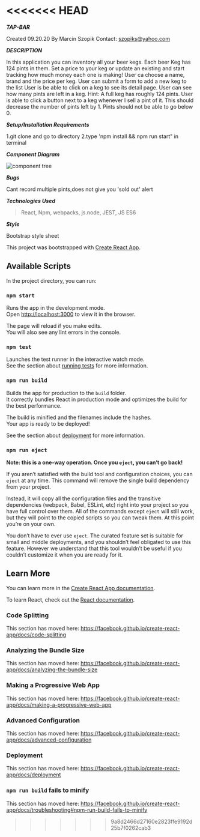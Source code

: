 <<<<<<< HEAD
=======
***TAP-BAR***

Created 09.20.20
By Marcin Szopik
Contact: szopiks@yahoo.com

***DESCRIPTION***

In this application you can inventory all your beer kegs. Each beer Keg has 124 pints in them. Set a price to your keg or update an existing and start tracking how much money each one is making!
User ca choose a name, brand and the price per keg.
User can submit a form to add a new keg to the list
User is be able to click on a keg to see its detail page.
User can see how many pints are left in a keg. Hint: A full keg has roughly 124 pints.
User is able to click a button next to a keg whenever I sell a pint of it. This should decrease the number of pints left by 1. Pints should not be able to go below 0.


***Setup/Installation Requirements***

1.git clone and go to directory
2.type 'npm install && npm run start" in terminal


***Component Diagram***


![component tree](https://github.com/Marcinszopik/Tap-Bar/tree/master/src/assets)






***Bugs***

Cant record multiple pints,does not give you 'sold out' alert

***Technologies Used***

 > React, Npm, webpacks, js.node, JEST, JS ES6
 
***Style***

Bootstrap style sheet


















This project was bootstrapped with [Create React App](https://github.com/facebook/create-react-app).

## Available Scripts

In the project directory, you can run:

### `npm start`

Runs the app in the development mode.<br />
Open [http://localhost:3000](http://localhost:3000) to view it in the browser.

The page will reload if you make edits.<br />
You will also see any lint errors in the console.

### `npm test`

Launches the test runner in the interactive watch mode.<br />
See the section about [running tests](https://facebook.github.io/create-react-app/docs/running-tests) for more information.

### `npm run build`

Builds the app for production to the `build` folder.<br />
It correctly bundles React in production mode and optimizes the build for the best performance.

The build is minified and the filenames include the hashes.<br />
Your app is ready to be deployed!

See the section about [deployment](https://facebook.github.io/create-react-app/docs/deployment) for more information.

### `npm run eject`

**Note: this is a one-way operation. Once you `eject`, you can’t go back!**

If you aren’t satisfied with the build tool and configuration choices, you can `eject` at any time. This command will remove the single build dependency from your project.

Instead, it will copy all the configuration files and the transitive dependencies (webpack, Babel, ESLint, etc) right into your project so you have full control over them. All of the commands except `eject` will still work, but they will point to the copied scripts so you can tweak them. At this point you’re on your own.

You don’t have to ever use `eject`. The curated feature set is suitable for small and middle deployments, and you shouldn’t feel obligated to use this feature. However we understand that this tool wouldn’t be useful if you couldn’t customize it when you are ready for it.

## Learn More

You can learn more in the [Create React App documentation](https://facebook.github.io/create-react-app/docs/getting-started).

To learn React, check out the [React documentation](https://reactjs.org/).

### Code Splitting

This section has moved here: https://facebook.github.io/create-react-app/docs/code-splitting

### Analyzing the Bundle Size

This section has moved here: https://facebook.github.io/create-react-app/docs/analyzing-the-bundle-size

### Making a Progressive Web App

This section has moved here: https://facebook.github.io/create-react-app/docs/making-a-progressive-web-app

### Advanced Configuration

This section has moved here: https://facebook.github.io/create-react-app/docs/advanced-configuration

### Deployment

This section has moved here: https://facebook.github.io/create-react-app/docs/deployment

### `npm run build` fails to minify

This section has moved here: https://facebook.github.io/create-react-app/docs/troubleshooting#npm-run-build-fails-to-minify
>>>>>>> 9a8d2466d27160e2823ffe9192d25b7f0262cab3
